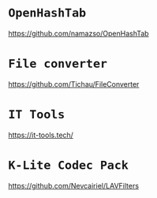 # `OpenHashTab`
https://github.com/namazso/OpenHashTab


# `File converter`
https://github.com/Tichau/FileConverter

# `IT Tools`
https://it-tools.tech/

# `K-Lite Codec Pack`
https://github.com/Nevcairiel/LAVFilters